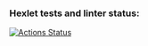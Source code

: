 ### Hexlet tests and linter status:
[![Actions Status](https://github.com/AnastasiaMir/data-analytics-project-92/actions/workflows/hexlet-check.yml/badge.svg)](https://github.com/AnastasiaMir/data-analytics-project-92/actions)